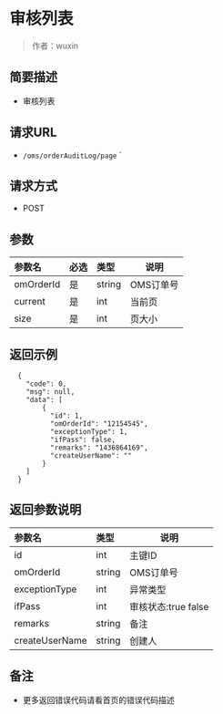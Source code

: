 # 审核列表

> 作者：wuxin

## 简要描述

- 审核列表

## 请求URL
- `/oms/orderAuditLog/page`
  `
## 请求方式
- POST 

## 参数

|参数名|必选|类型|说明|
|:----    |:---|:----- |-----   |
|omOrderId |是  |string |OMS订单号   |
|current |是  |int |当前页   |
|size |是  |int |页大小   |


## 返回示例 

``` 
  {
    "code": 0,
	"msg": null,
    "data": [
		{
   		  "id": 1,
		  "omOrderId": "12154545",
		  "exceptionType": 1,
		  "ifPass": false,
		  "remarks": "1436864169",
		  "createUserName": ""
		}
	]
  }
```

## 返回参数说明 

|参数名|类型|说明|
|:-----  |:-----|-----                           |
|id |int   |主键ID |
|omOrderId |string   |OMS订单号 |
|exceptionType |int   |异常类型 |
|ifPass |int   |审核状态:true false |
|remarks |string   |备注 |
|createUserName|string|创建人|

## 备注 

- 更多返回错误代码请看首页的错误代码描述